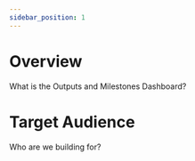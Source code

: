 ```yaml
---
sidebar_position: 1
---
```


# Overview

What is the Outputs and Milestones Dashboard?

# Target Audience

Who are we building for?
